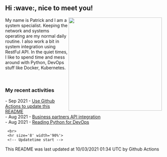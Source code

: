 <h2> Hi :wave:, nice to meet you! </h2>
          <img align='right' src="https://media.giphy.com/media/3o6ZsWiPs8bx32YWyY/giphy.gif" width="300" />
          <p alight="left">My name is Patrick and I am a system specialist. Keeping the network and systems operating are my normal daily routine. I also work a bit in system integration using RestFul API. In the quiet times, I like to spend time and mess around with Python, DevOps stuff like Docker, Kubernetes.</p>
          <br>
          <h3>My recent activities</h3>
          <!-- Activities start -->
- Sep 2021 - <a href='https://docs.github.com/en/actions' target='_blank'>Use Github Actions to update this README</a><br>
- Aug 2021 - <a href='#' target='_blank'>Business partners API integration</a><br>
- Aug 2021 - <a href='https://book.douban.com/subject/34787347/' target='_blank'>Reading Python for DevOps</a><br><!-- Activities end -->
     
     <br>
     <hr size='8' width='90%'>
     <!-- Updatetime start -->
This README was last updated at 10/03/2021 01:34 UTC by Github Actions<!-- Updatetime end -->
